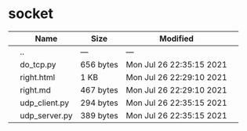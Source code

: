 socket
======

<table><thead><tr class="header"><th></th><th>Name</th><th>Size</th><th>Modified</th><th></th></tr></thead><tbody><tr class="odd"><td></td><td><span class="goup">..</span></td><td>—</td><td>—</td><td></td></tr><tr class="even"><td></td><td><span class="name">do_tcp.py</span></td><td>656 bytes</td><td>Mon Jul 26 22:35:15 2021</td><td></td></tr><tr class="odd"><td></td><td><span class="name">right.html</span></td><td>1 KB</td><td>Mon Jul 26 22:29:10 2021</td><td></td></tr><tr class="even"><td></td><td><span class="name">right.md</span></td><td>467 bytes</td><td>Mon Jul 26 22:29:10 2021</td><td></td></tr><tr class="odd"><td></td><td><span class="name">udp_client.py</span></td><td>294 bytes</td><td>Mon Jul 26 22:35:15 2021</td><td></td></tr><tr class="even"><td></td><td><span class="name">udp_server.py</span></td><td>389 bytes</td><td>Mon Jul 26 22:35:15 2021</td><td></td></tr></tbody></table>

